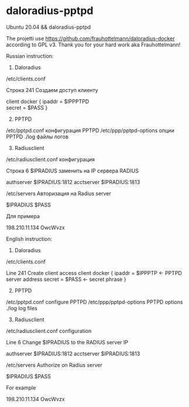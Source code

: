 # daloradius-pptpd
Ubuntu 20.04 && daloradius-pptpd

The projetti use https://github.com/frauhottelmann/daloradius-docker according to GPL v3.
Thank you for your hard work aka Frauhottelmann!

Russian instruction:

1. Daloradius

/etc/clients.conf

Строка 241
Создаем доступ клиенту 

client docker {
		ipaddr = $IPPPTPD   
		secret = $PASS
}

2. PPTPD

/etc/pptpd.conf конфигурация PPTPD
/etc/ppp/pptpd-options опции PPTPD
./log файлы логов

3. Radiusclient

/etc/radiusclient.conf конфигурация 

Строка 6
$IPRADIUS заменить на IP сервера RADIUS 

authserver $IPRADIUS:1812
acctserver $IPRADIUS:1813

/etc/servers Авторизация на Radius server

$IPRADIUS $PASS

Для примера

198.210.11.134 OwcWvzx

English instruction:

1. Daloradius

/etc/clients.conf

Line 241
Create client access 
client docker {
		ipaddr = $IPPPTP <- PPTPD server address
		secret = $PASS <- secret phrase
}

2. PPTPD

/etc/pptpd.conf configure PPTPD
/etc/ppp/pptpd-options PPTPD options
./log log files

3. Radiusclient

/etc/radiusclient.conf configuration 

Line 6
Change $IPRADIUS to the RADIUS server IP 

authserver $IPRADIUS:1812
acctserver $IPRADIUS:1813

/etc/servers Authorize on Radius server

$IPRADIUS $PASS

For example

198.210.11.134 OwcWvzx